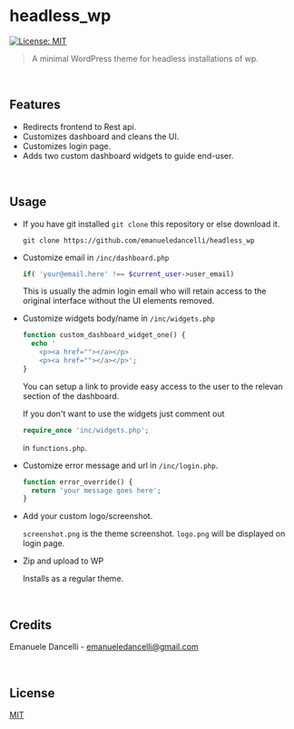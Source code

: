 # headless_wp

[![License: MIT](https://img.shields.io/badge/License-MIT-green.svg)](https://opensource.org/licenses/MIT)

> A minimal WordPress theme for headless installations of wp.

&nbsp;

## Features

- Redirects frontend to Rest api.
- Customizes dashboard and cleans the UI.
- Customizes login page.
- Adds two custom dashboard widgets to guide end-user.

&nbsp;

## Usage

- If you have git installed `git clone` this repository or else download it.

  ```shell
  git clone https://github.com/emanueledancelli/headless_wp
  ```

- Customize email in `/inc/dashboard.php` </br>

  ```php
  if( 'your@email.here' !== $current_user->user_email)
  ```

  This is usually the admin login email who will retain access to the original interface without the UI elements removed.

- Customize widgets body/name in `/inc/widgets.php`

  ```php
  function custom_dashboard_widget_one() {
    echo '
      <p><a href=""></a></p>
      <p><a href=""></a></p>';
  }
  ```

  You can setup a link to provide easy access to the user to the relevan section of the dashboard. </br>

  If you don't want to use the widgets just comment out

  ```php
  require_once 'inc/widgets.php';
  ```

  in `functions.php`.

- Customize error message and url in `/inc/login.php`.

  ```php
  function error_override() {
    return 'your message goes here';
  }
  ```

- Add your custom logo/screenshot.

  `screenshot.png` is the theme screenshot.
  `logo.png` will be displayed on login page.

- Zip and upload to WP

  Installs as a regular theme.

&nbsp;

## Credits

Emanuele Dancelli - emanueledancelli@gmail.com

&nbsp;

## License

[MIT](https://mit-license.org/)
